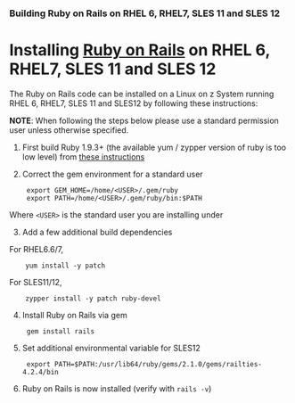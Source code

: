 ### Building Ruby on Rails on RHEL 6, RHEL7, SLES 11 and SLES 12

# Installing [Ruby on Rails](http://rubyonrails.org/) on RHEL 6, RHEL7, SLES 11 and SLES 12

The Ruby on Rails code can be installed on a Linux on z System running RHEL 6, RHEL7, SLES 11 and SLES12 by following these instructions:

**NOTE**: When following the steps below please use a standard
permission user unless otherwise specified.

1. First build Ruby 1.9.3+ (the available yum / zypper version of ruby is too low level) from [these instructions](https://github.com/linux-on-ibm-z/docs/wiki/Building-Ruby)

2. Correct the gem environment for a standard user

        export GEM_HOME=/home/<USER>/.gem/ruby
        export PATH=/home/<USER>/.gem/ruby/bin:$PATH
    
 Where `<USER>` is the standard user you are installing under

3. Add a few additional build dependencies
    
 For RHEL6.6/7,

        yum install -y patch
    
 For SLES11/12,

        zypper install -y patch ruby-devel

4. Install Ruby on Rails via gem

        gem install rails
    
5. Set additional environmental variable for SLES12

        export PATH=$PATH:/usr/lib64/ruby/gems/2.1.0/gems/railties-4.2.4/bin
    
6. Ruby on Rails is now installed (verify with `rails -v`)
